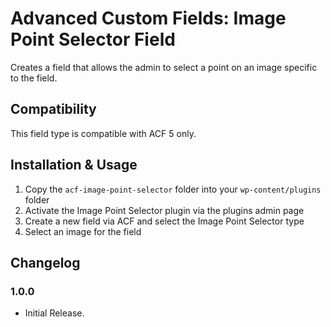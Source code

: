 # Advanced Custom Fields: Image Point Selector Field

Creates a field that allows the admin to select a point on an image specific to the field.

## Compatibility

This field type is compatible with ACF 5 only.

## Installation & Usage

1. Copy the `acf-image-point-selector` folder into your `wp-content/plugins` folder
2. Activate the Image Point Selector plugin via the plugins admin page
3. Create a new field via ACF and select the Image Point Selector type
4. Select an image for the field

## Changelog

### 1.0.0
* Initial Release.
